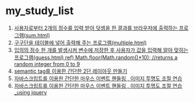 # my_study_list
<ol>
  <li><a href="https://kum4950.github.io/WebFrontEnd_Study/sum.html"">
    사용자로부터 2개의 정수를 입력 받아 덧셈을 한 결과를 브라우저에 출력하는 프로그램(sum.html)</a></li>
  <li><a href="https://kum4950.github.io/WebFrontEnd_Study/multiple.html"">
    구구단을 테이블에 넣어 출력해 주는 프로그램(multiple.html)</a></li>
  <li><a href="https://kum4950.github.io/WebFrontEnd_Study/guess.html"">
    입의의 정수 한 개를 발생시켜 변수에 저장한 후 사용자가  값을 입력해 알아 맞히는 프로그램(guess.html)
		ref) Math.floor(Math.random()*10); //returns a random integer from 0 to 9</a></li>
  <li><a href="https://kum4950.github.io/WebFrontEnd_Study/UsingSemantic.html""> semantic tag를 이용한 간단한 2단 레이아웃 만들기</a></li>
  <li><a href="https://kum4950.github.io/WebFrontEnd_Study/EventHandling(todayfood)/todayMenu.html""> 자바스크립트를 이용한 간단한 마우스 이벤트 핸들링 , 이미지 투명도 조절 연습</a></li>
  <li><a href="https://kum4950.github.io/WebFrontEnd_Study/EventHandling(todayfood)/todayMenu_using_jquery.html""> 자바스크립트를 이용한 간단한 마우스 이벤트 핸들링 , 이미지 투명도 조절 연습_using jquery</a></li>
</ol>
